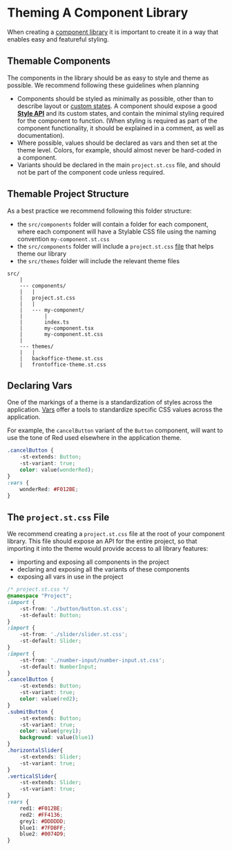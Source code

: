 # Theming A Component Library

When creating a [component library]() it is important to create it in a way that enables easy and featureful styling. 

## Themable Components

The components in the library should be as easy to style and theme as possible. We recommend following these guidelines when planning 

* Components should be styled as minimally as possible, other than to describe layout or [custom states](../references/pseudo-classes.md). A component should expose a good [**Style API**](./component-basics.md) and its custom states, and contain the minimal styling required for the component to function. (When styling is required as part of the component functionality, it should be explained in a comment, as well as documentation).
* Where possible, values should be declared as vars and then set at the theme level. Colors, for example, should almost never be hard-coded in a component.
* Variants should be declared in the main `project.st.css` file, and should not be part of the component code unless required.

## Themable Project Structure

As a best practice we recommend following this folder structure:

* the `src/components` folder will contain a folder for each component, where each component will have a Stylable CSS file using the naming convention `my-component.st.css`
* the `src/components` folder will include a `project.st.css` [file](#the-project-file) that helps theme our library
* the `src/themes` folder will include the relevant theme files

```
src/
    |
    --- components/
    |   |
    |   project.st.css
    |   |
    |   --- my-component/
    |       |
    |       index.ts
    |       my-component.tsx
    |       my-component.st.css
    |
    --- themes/
    |   |
    |   backoffice-theme.st.css
    |   frontoffice-theme.st.css
```
## Declaring Vars

One of the markings of a theme is a standardization of styles across the application. [Vars](../references/variables.md) offer a tools to standardize specific CSS values across the application.

For example, the `cancelButton` variant of the `Button` component, will want to use the tone of Red used elsewhere in the application theme.

```css
.cancelButton {
    -st-extends: Button;
    -st-variant: true;
    color: value(wonderRed);
}
:vars {
    wonderRed: #F012BE;
}
```

## The `project.st.css` File

We recommend creating a `project.st.css` file at the root of your component library. This file should expose an API for the entire project, so that importing it into the theme would provide access to all library features:

* importing and exposing all components in the project
* declaring and exposing all the variants of these components
* exposing all vars in use in the project

```css
/* project.st.css */
@namespace "Project";
:import {
    -st-from: './button/button.st.css';
    -st-default: Button;
}
:import {
    -st-from: './slider/slider.st.css';
    -st-default: Slider;
}
:import {
    -st-from: './number-input/number-input.st.css';
    -st-default: NumberInput;
}
.cancelButton {
    -st-extends: Button;
    -st-variant: true;
    color: value(red2);
}
.submitButton {
    -st-extends: Button;
    -st-variant: true;
    color: value(grey1);
    background: value(blue1)
}
.horizontalSlider{
    -st-extends: Slider;
    -st-variant: true;
}
.verticalSlider{
    -st-extends: Slider;
    -st-variant: true;
}
:vars {
    red1: #F012BE;
    red2: #FF4136;
    grey1: #DDDDDD;
    blue1: #7FDBFF;
    blue2: #0074D9;
}
```
